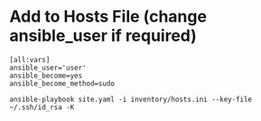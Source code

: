 # Add to Hosts File (change ansible_user if required)
```
[all:vars]
ansible_user='user'
ansible_become=yes
ansible_become_method=sudo

ansible-playbook site.yaml -i inventory/hosts.ini --key-file ~/.ssh/id_rsa -K
```